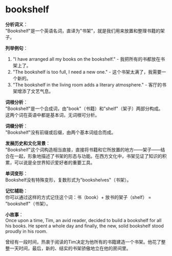 # bookshelf

**分析词义**：  
"Bookshelf"是一个英语名词，直译为"书架"，就是我们用来放置和整理书籍的架子。

  

**列举例句**：

  

1.  "I have arranged all my books on the bookshelf." - 我把所有的书都放在书架上了。
2.  "The bookshelf is too full, I need a new one." - 这个书架太满了，我需要一个新的。
3.  "The bookshelf in the living room adds a literary atmosphere." - 客厅的书架增添了文艺气息。

  

**词根分析**：  
"Bookshelf"是一个合成词，由"book"（书籍）和"shelf"（架子）两部分构成。这两个词在英语中都是基本词，无词根可分析。

  

**词缀分析**：  
"Bookshelf"没有前缀或后缀，由两个基本词组合而成。

  

**发展历史和文化背景**：  
"Bookshelf"这个词构造相当直接，直接将书籍和它所放置的地方——架子——结合在一起，形象地描述了书架的形态与功能。在西方文化中，书架见证了知识的积累，可以说是全世界知识爱好者的重要工具。

  

**单词变形**：  
Bookshelf没有特殊变形，复数形式为"bookshelves"（书架）。

  

**记忆辅助**：  
你可以通过这样的方式记住这个词：书（book）+ 放书的架子（shelf） = "bookshelf"（书架）。

  

**小故事**：  
Once upon a time, Tim, an avid reader, decided to build a bookshelf for all his books. He spent a whole day and finally, the new, solid bookshelf stood proudly in his room.

  

曾经有一段时间，热衷于阅读的Tim决定为他所有的书籍建造一个书架。他花了整整一天时间，最后，新的、结实的书架骄傲地立在他的房间里。
